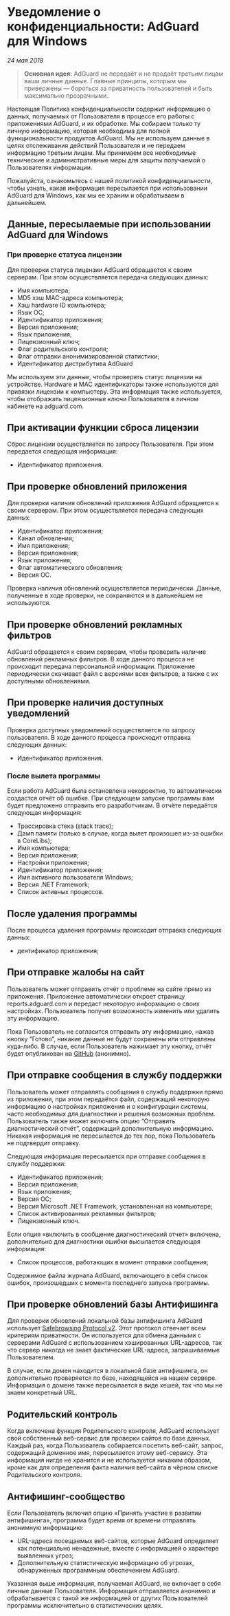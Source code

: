 # Уведомление о конфиденциальности: AdGuard для Windows
*24 мая 2018*
> **Основная идея:** AdGuard не передаёт и не продаёт третьим лицам ваши личные данные. Главные принципы, которым мы привержены — бороться за приватность пользователей и быть максимально прозрачными.

Настоящая Политика конфиденциальности содержит информацию о данных, получаемых от Пользователя в процессе его работы с приложениями AdGuard, и их обработке. Мы собираем только ту личную информацию, которая необходима для полной функциональности продуктов AdGuard. Мы не используем данные в целях отслеживания действий Пользователя и не передаем информацию третьим лицам. Мы принимаем все необходимые технические и административные меры для защиты получаемой  о Пользователях информации.

Пожалуйста, ознакомьтесь с нашей политикой конфиденциальности, чтобы узнать, какая информация пересылается при использовании AdGuard для Windows, как мы ее храним и обрабатываем в дальнейшем.

## Данные, пересылаемые при использовании AdGuard для Windows

### При проверке статуса лицензии

Для проверки статуса лицензии AdGuard обращается к своим серверам. При этом осуществляется передача следующих данных:

- Имя компьютера;
- MD5 хэш MAC-адреса компьютера;
- Хэш hardware ID компьютера;
- Язык ОС;
- Идентификатор приложения;
- Версия приложения;
- Язык приложения;
- Лицензионный ключ;
- Флаг родительского контроля;
- Флаг отправки анонимизированной статистики;
- Идентификатор дистрибутива AdGuard

Мы используем эти данные, чтобы проверять статус лицензии на устройстве. Hardware и MAC идентификаторы также используются для привязки лицензии к компьютеру. Эта информация также используется, чтобы отображать лицензионные ключи Пользователя в личном кабинете на adguard.com.

## При активации функции сброса лицензии

Сброс лицензии осуществляется по запросу Пользователя. При этом передается следующая информация:

- Идентификатор приложения.

## При проверке обновлений приложения

Для проверки наличия обновлений приложения AdGuard обращается к своим серверам. При этом осуществляется передача следующих данных:

- Идентификатор приложения;
- Канал обновления;
- Имя приложения;
- Версия приложения;
- Язык приложения;
- Флаг автоматического обновления;
- Версия ОС.

Проверка наличия обновлений осуществляется периодически. Данные, полученные в ходе проверки, не сохраняются и в дальнейшем не используются.

## При проверке обновлений рекламных фильтров

AdGuard обращается к своим серверам, чтобы проверить наличие обновлений рекламных фильтров. В ходе данного процесса не происходит передача персональной информации. Приложение периодически скачивает файл с версиями всех фильтров, а также с их доступными обновлениями.

## При проверке наличия доступных уведомлений

Проверка доступных уведомлений осуществляется по запросу пользователя. В ходе данного процесса происходит отправка следующих данных:

- Идентификатор приложения.

### После вылета программы

Если работа AdGuard была остановлена некорректно, то автоматически создастся отчёт об ошибке. При следующем запуске программы вам будет предложено отправить его разработчикам. В отчёте передаётся следующая информация: 

- Трассировка стека (stack trace);
- Дамп памяти (только в случае, когда вылет произошел из-за ошибки в CoreLibs);
- Имя компьютера;
- Версия приложения;
- Настройки приложения;
- Идентификатор приложения;
- Имя активного пользователя Windows;
- Версия .NET Framework;
- Список активных процессов.

## После удаления программы

После процесса удаления программы происходит отправка следующих данных:

- дентификатор приложения;

## При отправке жалобы на сайт

Пользователь может отправить отчёт о проблеме на сайте прямо из приложения. Приложение автоматически откроет страницу reports.adguard.com и передаст некоторую информацию о своих настройках. Пользователь получит возможность изменить или удалить эту информацию.

Пока Пользователь не согласится отправить эту информацию, нажав кнопку “Готово”, никакие данные не будут сохранены или отправлены куда-либо. В случае, если Пользователь нажимает эту кнопку, отчёт будет опубликован на [GitHub](https://github.com/adguardteam/adguardfilters/issues) (анонимно).

## При отправке сообщения в службу поддержки

Пользователь может отправлять сообщения в службу поддержки прямо из приложения, при этом передаётся файл, содержащий некоторую информацию о настройках приложения и о конфигурации системы, часто необходимых для диагностики и решения возможных проблем. Пользователь также может включить опцию “Отправить диагностический отчёт”, содержащий дополнительную информацию. Никакая информация не пересылается до тех пор, пока Пользователь не подтвердит отправку.

Следующая информация пересылается при отправке сообщения в службу поддержки:

- Идентификатор приложения;
- Версия приложения;
- Язык приложения;
- Версия ОС;
- Версия Microsoft .NET Framework, установленная на компьютере;
- Список активированных рекламных фильтров;
- Лицензионный ключ.

Если опция «включить в сообщение диагностический отчет» включена, дополнительно для диагностики ошибки высылается следующая информация:

- Список процессов, работающих в момент отправки сообщения;

Содержимое файла журнала AdGuard, включающего в себя список ошибок, произошедших с момента последнего запуска программы.

## При проверке обновлений базы Антифишинга 

Для проверки обновлений локальной базы антифишинга AdGuard использует [Safebrowsing Protocol v2](https://developers.google.com/safe-browsing/). Этот протокол отвечает всем критериям приватности. Он используется для обмена данными с серверами AdGuard с использованием хэшированных URL-адресов, так что сервер никогда не знает фактические URL-адреса, запрашиваемые Пользователем.

В случае, если домен находится в локальной базе антифишинга, он дополнительно проверяется по базе, находящейся на нашем сервере. Информация о домене также пересылается в виде хешей, так что мы не знаем конкретный URL.

## Родительский контроль

Когда включена функция Родительского контроля, AdGuard использует свой собственный веб-сервис для проверки сайтов по базе данных. Каждый раз, когда Пользователь собирается посетить веб-сайт, запрос, содержащий доменное имя, пересылается этому веб-сервису. Эта информация нигде не хранится и не используется никаким образом, кроме как для определения факта наличия веб-сайта в чёрном списке Родительского контроля.

## Антифишинг-сообщество

Если Пользователь включил опцию «Принять участие в развитии антифишинга», программа будет время от времени отправлять анонимную информацию:
- URL-адреса посещаемых веб-сайтов, которые AdGuard определяет как потенциально ненадежные, вместе с информацией о характере выявленных угроз;
- Дополнительную статистическую информацию об угрозах, обнаруженных программным обеспечением AdGuard.

Указанная выше информация, получаемая AdGuard, не включает в себя личные данные Пользователя. Информация отправляется анонимно и обрабатывается с такой же информацией от других Пользователей программы исключительно в статистических целях.
